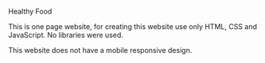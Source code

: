 Healthy Food

This is one page website, for creating this website use only HTML, CSS and JavaScript.
No libraries were used. 

This website does not have a mobile responsive design.